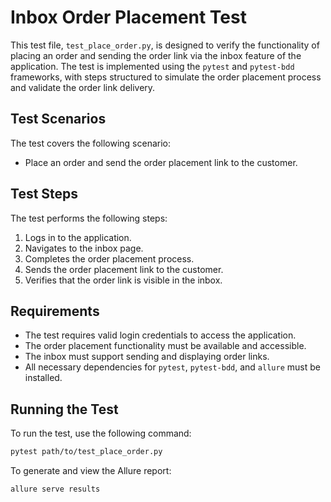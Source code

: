 # Inbox Order Placement Test

This test file, `test_place_order.py`, is designed to verify the functionality of placing an order and sending the order link via the inbox feature of the application. The test is implemented using the `pytest` and `pytest-bdd` frameworks, with steps structured to simulate the order placement process and validate the order link delivery.

## Test Scenarios

The test covers the following scenario:

* Place an order and send the order placement link to the customer.

## Test Steps

The test performs the following steps:

1. Logs in to the application.
2. Navigates to the inbox page.
3. Completes the order placement process.
4. Sends the order placement link to the customer.
5. Verifies that the order link is visible in the inbox.

## Requirements

* The test requires valid login credentials to access the application.
* The order placement functionality must be available and accessible.
* The inbox must support sending and displaying order links.
* All necessary dependencies for `pytest`, `pytest-bdd`, and `allure` must be installed.

## Running the Test

To run the test, use the following command:

```bash
pytest path/to/test_place_order.py
```

To generate and view the Allure report:

```bash
allure serve results
```